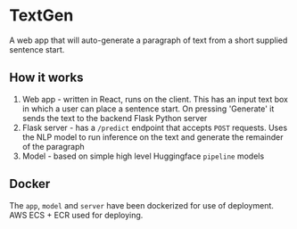 # TextGen

A web app that will auto-generate a paragraph of text from a short supplied sentence start. 

## How it works
1. Web app - written in React, runs on the client. This has an input text box in which a user can place a sentence start. On pressing 'Generate' it sends the text to the backend Flask Python server
2. Flask server - has a `/predict` endpoint that accepts `POST` requests. Uses the NLP model to run inference on the text and generate the remainder of the paragraph
3. Model - based on simple high level Huggingface `pipeline` models

## Docker
The `app`, `model` and `server` have been dockerized for use of deployment. AWS ECS + ECR used for deploying.

